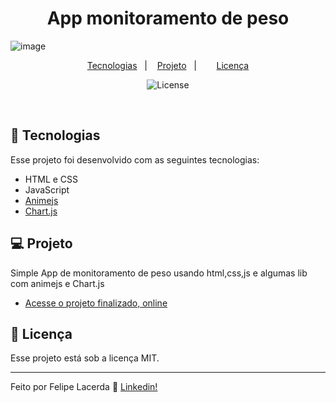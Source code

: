 <h1 align="center">App monitoramento de peso</h1>

![image](https://user-images.githubusercontent.com/99082399/234659122-90130bb1-e5e4-49de-a0c4-65be9f81aa0a.png)

<p align="center">
  <a href="#-tecnologias">Tecnologias</a>&nbsp;&nbsp;&nbsp;|&nbsp;&nbsp;&nbsp;
  <a href="#-projeto">Projeto</a>&nbsp;&nbsp;&nbsp;|&nbsp;&nbsp;&nbsp;
 &nbsp;&nbsp;&nbsp;
  <a href="#memo-licença">Licença</a>
</p>

<p align="center">
  <img alt="License" src="https://img.shields.io/static/v1?label=license&message=MIT&color=49AA26&labelColor=000000">
</p>

<br>

## 🚀 Tecnologias

Esse projeto foi desenvolvido com as seguintes tecnologias:

- HTML e CSS
- JavaScript
- [Animejs](https://github.com/juliangarnier/anime)
- [Chart.js](https://www.chartjs.org/)


## 💻 Projeto

Simple App de monitoramento de peso usando html,css,js e algumas lib com animejs e Chart.js

- [Acesse o projeto finalizado, online](https://lordghapa.github.io/todo-list-vanila-js/)


## :memo: Licença

Esse projeto está sob a licença MIT.

---

Feito por Felipe Lacerda :wave: [Linkedin!](https://www.linkedin.com/in/felipe-lacerda-oliveira-274554125/)
